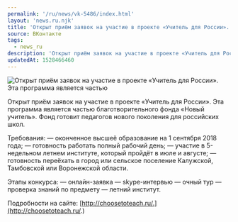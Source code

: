 ```yaml
---
permalink: '/ru/news/vk-5486/index.html'
layout: 'news.ru.njk'
title: 'Открыт приём заявок на участие в проекте «Учитель для России».'
source: ВКонтакте
tags:
  - news_ru
description: 'Открыт приём заявок на участие в проекте «Учитель для России».'
updatedAt: 1528466460
---
```

![Открыт приём заявок на участие в проекте «Учитель для России». Эта программа является частью](https://sun9-70.userapi.com/impf/c846221/v846221540/6d279/AViMELYGFXM.jpg?size=900x600&quality=96&proxy=1&sign=4245f360aea1fc698af43640e076444b&c_uniq_tag=AHVsffJ6CAl4rx7ipwgqH04XMTVeAo-PrHdNSptiJHs&type=album)

Открыт приём заявок на участие в проекте «Учитель для России». Эта программа является частью благотворительного фонда «Новый учитель». Фонд готовит педагогов нового поколения для российских школ.

Требования:
— оконченное высшеё образование на 1 сентября 2018 года;
— готовность работать полный рабочий день;
— участие в 5-недельном летнем институте, который пройдёт в июле и августе;
— готовность переёхать в город или сельское поселение Калужской, Тамбовской или Воронежской области.

Этапы конкурса:
— онлайн-заявка — skype-интервью — очный тур — проверка знаний по предмету — летний институт.

Подробности на сайте: [http://choosetoteach.ru/.](http://choosetoteach.ru/.)
